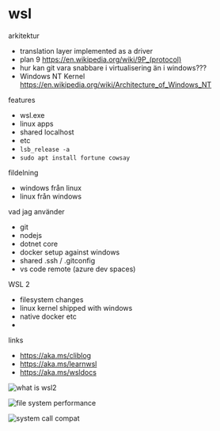 # wsl

arkitektur
 - translation layer implemented as a driver
 - plan 9 https://en.wikipedia.org/wiki/9P_(protocol)
 - hur kan git vara snabbare i virtualisering än i windows???
 - Windows NT Kernel https://en.wikipedia.org/wiki/Architecture_of_Windows_NT
 
features
 - wsl.exe
 - linux apps
 - shared localhost
 - etc
 - `lsb_release -a`
 - `sudo apt install fortune cowsay`

fildelning
 - windows från linux
 - linux från windows
 
vad jag använder
 - git
 - nodejs
 - dotnet core
 - docker setup against windows
 - shared .ssh / .gitconfig
 - vs code remote (azure dev spaces)
 
WSL 2
 - filesystem changes
 - linux kernel shipped with windows
 - native docker etc
 - 
 
links
 - https://aka.ms/cliblog
 - https://aka.ms/learnwsl
 - https://aka.ms/wsldocs


![what is wsl2](https://user-images.githubusercontent.com/658586/69071306-f8a94080-0a29-11ea-8c49-3499b85c0436.png)

![file system performance](https://user-images.githubusercontent.com/658586/69071355-0b237a00-0a2a-11ea-922b-f3cd71b8bcc6.png)

![system call compat](https://user-images.githubusercontent.com/658586/69071448-35753780-0a2a-11ea-95a5-ffe3cb09a4fe.png)
